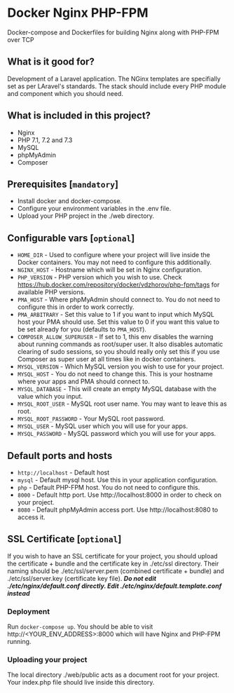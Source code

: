 # Docker Nginx PHP-FPM

Docker-compose and Dockerfiles for building Nginx along with PHP-FPM over TCP

## What is it good for?

Development of a Laravel application. The NGinx templates are specifially set as per LAravel's standards. The stack should include every PHP module and component which you should need.

## What is included in this project?

* Nginx
* PHP 7.1, 7.2 and 7.3
* MySQL
* phpMyAdmin
* Composer

## Prerequisites [`mandatory`]

* Install docker and docker-compose.
* Configure your environment variables in the .env file.
* Upload your PHP project in the ./web directory.

## Configurable vars [`optional`]

* `HOME_DIR` - Used to configure where your project will live inside the Docker containers. You may not need to configure this additionally.
* `NGINX_HOST` -  Hostname which will be set in Nginx configuration.
* `PHP_VERSION` - PHP version which you wish to use. Check https://hub.docker.com/repository/docker/vdzhorov/php-fpm/tags for available PHP versions.
* `PMA_HOST` - Where phpMyAdmin should connect to. You do not need to configure this in order to work correctly.
* `PMA_ARBITRARY` - Set this value to 1 if you want to input which MySQL host your PMA should use. Set this value to 0 if you want this value to be set already for you (defaults to `PMA_HOST`).
* `COMPOSER_ALLOW_SUPERUSER` - If set to 1, this env disables the warning about running commands as root/super user. It also disables automatic clearing of sudo sessions, so you should really only set this if you use Composer as super user at all times like in docker containers.
* `MYSQL_VERSION` - Which MySQL version you wish to use for your project.
* `MYSQL_HOST` - You do not need to change this. This is your hostname where your apps and PMA should connect to.
* `MYSQL_DATABASE` - This will create an empty MySQL database with the value which you input.
* `MYSQL_ROOT_USER` - MySQL root user name. You may want to leave this as root.
* `MYSQL_ROOT_PASSWORD` - Your MySQL root password.
* `MYSQL_USER` - MySQL user which you will use for your apps.
* `MYSQL_PASSWORD` - MySQL password which you will use for your apps.

## Default ports and hosts

* `http://localhost` - Default host
* `mysql` - Default mysql host. Use this in your application configuration.
* `php` - Default PHP-FPM host. You do not need to configure this.
* `8000` - Default http port. Use http://localhost:8000 in order to check on your project.
* `8080` - Default phpMyAdmin access port. Use http://localhost:8080 to access it.

## SSL Certificate [`optional`]

If you wish to have an SSL certificate for your project, you should upload the certificate + bundle and the certificate key in ./etc/ssl directory. Their naming should be ./etc/ssl/server.pem (combined certificate + bundle) and  ./etc/ssl/server.key (certificate key file). ***Do not edit ./etc/nginx/default.conf directly. Edit ./etc/nginx/default.template.conf instead*** 

### Deployment

Run ```docker-compose up```. You should be able to visit http://<YOUR_ENV_ADDRESS>:8000 which will have Nginx and PHP-FPM running.

### Uploading your project

The local directory ./web/public acts as a document root for your project. Your index.php file should live inside this directory.
